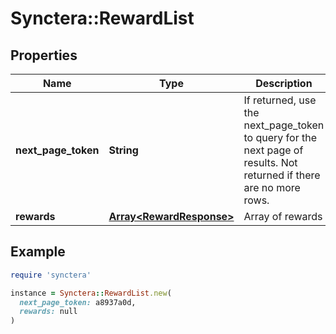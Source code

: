 # Synctera::RewardList

## Properties

| Name | Type | Description | Notes |
| ---- | ---- | ----------- | ----- |
| **next_page_token** | **String** | If returned, use the next_page_token to query for the next page of results. Not returned if there are no more rows. | [optional] |
| **rewards** | [**Array&lt;RewardResponse&gt;**](RewardResponse.md) | Array of rewards |  |

## Example

```ruby
require 'synctera'

instance = Synctera::RewardList.new(
  next_page_token: a8937a0d,
  rewards: null
)
```

